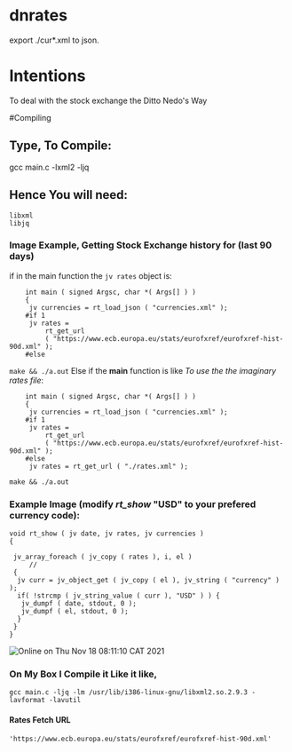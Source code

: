 # dnrates

export ./cur\*.xml to json.

# Intentions

To deal with the stock exchange the Ditto Nedo's Way

#Compiling 
## Type, To Compile:
 gcc main.c -lxml2 -ljq

## Hence You will need:
	libxml
	libjq
### Image Example, Getting Stock Exchange history for (last 90 days)

if in the main function the `jv rates` object is:
```
	int main ( signed Argsc, char *( Args[] ) )
	{
	 jv currencies = rt_load_json ( "currencies.xml" );
	#if 1
	 jv rates =
	     rt_get_url
	     ( "https://www.ecb.europa.eu/stats/eurofxref/eurofxref-hist-90d.xml" );
	#else

```
```make && ./a.out```
Else if the **main** function is like *To use the the imaginary rates file*:
```
	int main ( signed Argsc, char *( Args[] ) )
	{
	 jv currencies = rt_load_json ( "currencies.xml" );
	#if 1
	 jv rates =
	     rt_get_url
	     ( "https://www.ecb.europa.eu/stats/eurofxref/eurofxref-hist-90d.xml" );
	#else
	 jv rates = rt_get_url ( "./rates.xml" );
```
```make && ./a.out```

###  Example Image (modify *rt_show* "USD" to your prefered currency code):

```
void rt_show ( jv date, jv rates, jv currencies )
{

 jv_array_foreach ( jv_copy ( rates ), i, el )
     //
 {
  jv curr = jv_object_get ( jv_copy ( el ), jv_string ( "currency" ) );
  if( !strcmp ( jv_string_value ( curr ), "USD" ) ) {
   jv_dumpf ( date, stdout, 0 );
   jv_dumpf ( el, stdout, 0 );
  }
 }
}
```
![Online on **Thu Nov 18 08:11:10 CAT 2021**](./example.png)

### On My Box I Compile it Like it like,
	gcc main.c -ljq -lm /usr/lib/i386-linux-gnu/libxml2.so.2.9.3 -lavformat -lavutil

#### Rates Fetch URL 
	'https://www.ecb.europa.eu/stats/eurofxref/eurofxref-hist-90d.xml'

